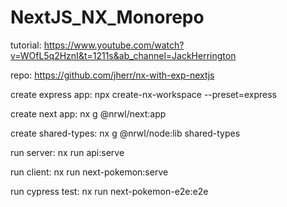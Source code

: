 ﻿# NextJS_NX_Monorepo

tutorial: https://www.youtube.com/watch?v=WOfL5q2HznI&t=1211s&ab_channel=JackHerrington

repo: https://github.com/jherr/nx-with-exp-nextjs


create express app: npx create-nx-workspace --preset=express

create next app: nx g @nrwl/next:app

create shared-types: nx g @nrwl/node:lib shared-types


run server: nx run api:serve

run client: nx run next-pokemon:serve

run cypress test: nx run next-pokemon-e2e:e2e
